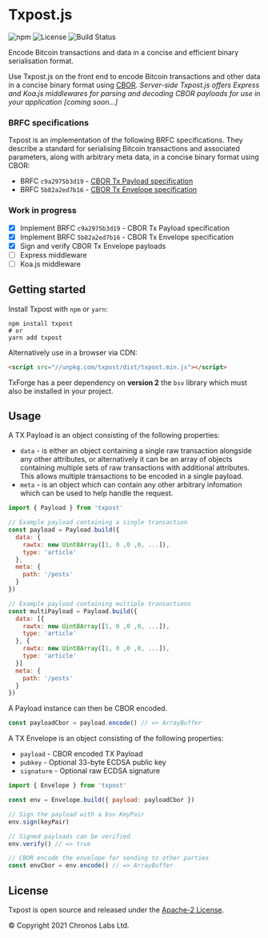 # Txpost.js

![npm](https://img.shields.io/npm/v/txpost?color=informational)
![License](https://img.shields.io/github/license/libitx/txpost-js?color=informational)
![Build Status](https://img.shields.io/github/workflow/status/libitx/txpost-js/Node.js%20CI)

Encode Bitcoin transactions and data in a concise and efficient binary serialisation format.

Use Txpost.js on the front end to encode Bitcoin transactions and other data in a concise binary format using [CBOR](https://cbor.io). *Server-side Txpost.js offers Express and Koa.js middlewares for parsing and decoding CBOR payloads for use in your application [coming soon&hellip;]*

### BRFC specifications

Txpost is an implementation of the following BRFC specifications. They describe a standard for serialising Bitcoin transactions and associated parameters, along with arbitrary meta data, in a concise binary format using CBOR:

* BRFC `c9a2975b3d19` - [CBOR Tx Payload specification](https://github.com/libitx/txpost/blob/master/brfc-specs/cbor-tx-payload.md)
* BRFC `5b82a2ed7b16` - [CBOR Tx Envelope specification](https://github.com/libitx/txpost/blob/master/brfc-specs/cbor-tx-envelope.md)

### Work in progress

* [x] Implement BRFC `c9a2975b3d19` - CBOR Tx Payload specification
* [x] Implement BRFC `5b82a2ed7b16` - CBOR Tx Envelope specification
* [x] Sign and verify CBOR Tx Envelope payloads
* [ ] Express middleware
* [ ] Koa.js middleware

## Getting started

Install Txpost with `npm` or `yarn`:

```shell
npm install txpost
# or
yarn add txpost
```

Alternatively use in a browser via CDN:

```html
<script src="//unpkg.com/txpost/dist/txpost.min.js"></script>
```

TxForge has a peer dependency on **version 2** the `bsv` library which must also be installed in your project.

## Usage

A TX Payload is an object consisting of the following properties:

* `data` - is either an object containing a single raw transaction alongside any other attributes, or alternatively it can be an array of objects containing multiple sets of raw transactions with additional attributes. This allows multiple transactions to be encoded in a single payload.
* `meta` - is an object which can contain any other arbitrary infomation which can be used to help handle the request.

```javascript
import { Payload } from 'txpost'

// Example payload containing a single transaction
const payload = Payload.build({
  data: {
    rawtx: new Uint8Array([1, 0 ,0 ,0, ...]),
    type: 'article'
  },
  meta: {
    path: '/posts'
  }
})

// Example payload containing multiple transactions
const multiPayload = Payload.build({
  data: [{
    rawtx: new Uint8Array([1, 0 ,0 ,0, ...]),
    type: 'article'
  }, {
    rawtx: new Uint8Array([1, 0 ,0 ,0, ...]),
    type: 'article'
  }]
  meta: {
    path: '/posts'
  }
})
```

A Payload instance can then be CBOR encoded.

```javascript
const payloadCbor = payload.encode() // => ArrayBuffer
```

A TX Envelope is an object consisting of the following properties:

* `payload` - CBOR encoded TX Payload
* `pubkey` - Optional 33-byte ECDSA public key
* `signature` - Optional raw ECDSA signature

```javascript
import { Envelope } from 'txpost'

const env = Envelope.build({ payload: payloadCbor })

// Sign the payload with a bsv KeyPair
env.sign(keyPair)

// Signed payloads can be verified
env.verify() // => true

// CBOR encode the envelope for sending to other parties
const envCbor = env.encode() // => ArrayBuffer
```

## License

Txpost is open source and released under the [Apache-2 License](https://github.com/libitx/txpost-js/blob/master/LICENSE).

© Copyright 2021 Chronos Labs Ltd.